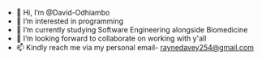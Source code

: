 - 👋 Hi, I’m @David-Odhiambo
- 👀 I’m interested in programming
- 🌱 I’m currently studying Software Engineering alongside Biomedicine
- 💞️ I’m looking forward to collaborate on working with y'all
- 📫 Kindly reach me via my personal email- raynedavey254@gmail.com

<!---
David-Odhiambo/David-Odhiambo is a ✨ special ✨ repository because its `README.md` (this file) appears on your GitHub profile.
You can click the Preview link to take a look at your changes.
--->
